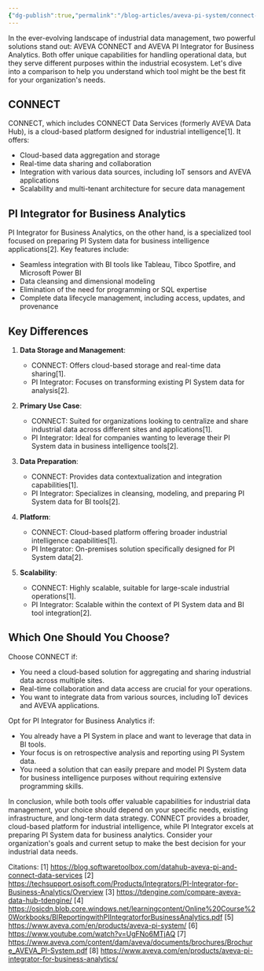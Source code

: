 ```yaml
---
{"dg-publish":true,"permalink":"/blog-articles/aveva-pi-system/connect-vs-pi-integrator-choosing-the-right-tool-for-your-industrial-data-needs/","dgPassFrontmatter":true}
---
```


In the ever-evolving landscape of industrial data management, two powerful solutions stand out: AVEVA CONNECT and AVEVA PI Integrator for Business Analytics. Both offer unique capabilities for handling operational data, but they serve different purposes within the industrial ecosystem. Let's dive into a comparison to help you understand which tool might be the best fit for your organization's needs.

## CONNECT

CONNECT, which includes CONNECT Data Services (formerly AVEVA Data Hub), is a cloud-based platform designed for industrial intelligence[1]. It offers:

- Cloud-based data aggregation and storage
- Real-time data sharing and collaboration
- Integration with various data sources, including IoT sensors and AVEVA applications
- Scalability and multi-tenant architecture for secure data management

## PI Integrator for Business Analytics

PI Integrator for Business Analytics, on the other hand, is a specialized tool focused on preparing PI System data for business intelligence applications[2]. Key features include:

- Seamless integration with BI tools like Tableau, Tibco Spotfire, and Microsoft Power BI
- Data cleansing and dimensional modeling
- Elimination of the need for programming or SQL expertise
- Complete data lifecycle management, including access, updates, and provenance

## Key Differences

1. **Data Storage and Management**:
   - CONNECT: Offers cloud-based storage and real-time data sharing[1].
   - PI Integrator: Focuses on transforming existing PI System data for analysis[2].

2. **Primary Use Case**:
   - CONNECT: Suited for organizations looking to centralize and share industrial data across different sites and applications[1].
   - PI Integrator: Ideal for companies wanting to leverage their PI System data in business intelligence tools[2].

3. **Data Preparation**:
   - CONNECT: Provides data contextualization and integration capabilities[1].
   - PI Integrator: Specializes in cleansing, modeling, and preparing PI System data for BI tools[2].

4. **Platform**:
   - CONNECT: Cloud-based platform offering broader industrial intelligence capabilities[1].
   - PI Integrator: On-premises solution specifically designed for PI System data[2].

5. **Scalability**:
   - CONNECT: Highly scalable, suitable for large-scale industrial operations[1].
   - PI Integrator: Scalable within the context of PI System data and BI tool integration[2].

## Which One Should You Choose?

Choose CONNECT if:
- You need a cloud-based solution for aggregating and sharing industrial data across multiple sites.
- Real-time collaboration and data access are crucial for your operations.
- You want to integrate data from various sources, including IoT devices and AVEVA applications.

Opt for PI Integrator for Business Analytics if:
- You already have a PI System in place and want to leverage that data in BI tools.
- Your focus is on retrospective analysis and reporting using PI System data.
- You need a solution that can easily prepare and model PI System data for business intelligence purposes without requiring extensive programming skills.

In conclusion, while both tools offer valuable capabilities for industrial data management, your choice should depend on your specific needs, existing infrastructure, and long-term data strategy. CONNECT provides a broader, cloud-based platform for industrial intelligence, while PI Integrator excels at preparing PI System data for business analytics. Consider your organization's goals and current setup to make the best decision for your industrial data needs.

Citations:
[1] https://blog.softwaretoolbox.com/datahub-aveva-pi-and-connect-data-services
[2] https://techsupport.osisoft.com/Products/Integrators/PI-Integrator-for-Business-Analytics/Overview
[3] https://tdengine.com/compare-aveva-data-hub-tdengine/
[4] https://osicdn.blob.core.windows.net/learningcontent/Online%20Course%20Workbooks/BIReportingwithPIIntegratorforBusinessAnalytics.pdf
[5] https://www.aveva.com/en/products/aveva-pi-system/
[6] https://www.youtube.com/watch?v=UgFNo6MTjAQ
[7] https://www.aveva.com/content/dam/aveva/documents/brochures/Brochure_AVEVA_PI-System.pdf
[8] https://www.aveva.com/en/products/aveva-pi-integrator-for-business-analytics/